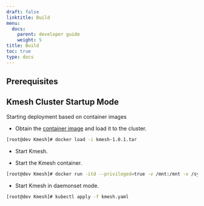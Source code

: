 ```yaml
---
draft: false
linktitle: Build
menu:
  docs:
    parent: developer guide
    weight: 5
title: Build
toc: true
type: docs
---
```


## Prerequisites

## Kmesh Cluster Startup Mode

Starting deployment based on container images

- Obtain the [container image](https://github.com/kmesh-net/kmesh/releases/) and load it to the cluster.

```sh
[root@dev Kmesh]# docker load -i kmesh-1.0.1.tar
```

- Start Kmesh.

- Start the Kmesh container.

```sh
[root@dev Kmesh]# docker run -itd --privileged=true -v /mnt:/mnt -v /sys/fs/bpf:/sys/fs/bpf -v /lib/modules:/lib/modules --name kmesh kmesh:1.0.1
```

- Start Kmesh in daemonset mode.

```sh
[root@dev Kmesh]# kubectl apply -f kmesh.yaml
```